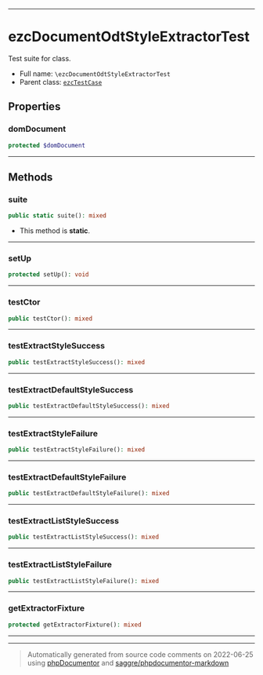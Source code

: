 ***

# ezcDocumentOdtStyleExtractorTest

Test suite for class.



* Full name: `\ezcDocumentOdtStyleExtractorTest`
* Parent class: [`ezcTestCase`](./ezcTestCase.md)



## Properties


### domDocument



```php
protected $domDocument
```






***

## Methods


### suite



```php
public static suite(): mixed
```



* This method is **static**.







***

### setUp



```php
protected setUp(): void
```











***

### testCtor



```php
public testCtor(): mixed
```











***

### testExtractStyleSuccess



```php
public testExtractStyleSuccess(): mixed
```











***

### testExtractDefaultStyleSuccess



```php
public testExtractDefaultStyleSuccess(): mixed
```











***

### testExtractStyleFailure



```php
public testExtractStyleFailure(): mixed
```











***

### testExtractDefaultStyleFailure



```php
public testExtractDefaultStyleFailure(): mixed
```











***

### testExtractListStyleSuccess



```php
public testExtractListStyleSuccess(): mixed
```











***

### testExtractListStyleFailure



```php
public testExtractListStyleFailure(): mixed
```











***

### getExtractorFixture



```php
protected getExtractorFixture(): mixed
```











***


***
> Automatically generated from source code comments on 2022-06-25 using [phpDocumentor](http://www.phpdoc.org/) and [saggre/phpdocumentor-markdown](https://github.com/Saggre/phpDocumentor-markdown)

